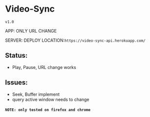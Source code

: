 # Video-Sync
`v1.0`

APP:
	ONLY URL CHANGE	
<br>

SERVER: 
	DEPLOY LOCATION:`https://video-sync-api.herokuapp.com/`  


## Status:
* Play, Pause, URL change works

## Issues:
* Seek, Buffer implement
* query active window needs to change

#### `NOTE: only tested on firefox and chrome`